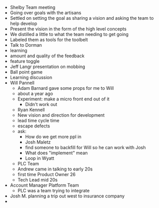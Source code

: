 - Shelby Team meeting
- Going over goals with the artisans
- Settled on setting the goal as sharing a vision and asking the team to help develop
- Present the vision in the form of the high level concepts
- We distilled a little to what the team needing to get going
- Labeled them as tools for the toolbelt
- Talk to Dorman
- learning
- amount and quality of the feedback
- feature toggle
- Jeff Langr presentation on mobbing
- Ball point game
- Learning discussion
- Will Pannell
	- Adam Barnard gave some props for me to Will
	- about a year ago
	- Experiment: make a micro front end out of it
		- Didn't work out
	- Ryan Kennell
	- New vision and direction for development
	- lead time cycle time
	- escape defects
	- ask:
		- How do we get more ppl in
		- Josh Maletz
		- find someone to backfill for Will so he can work with Josh
		- What does "implement" mean
		- Loop in Wyatt
	- PLC Team
	- Andrew came in talking to early 20s
	- first time Product Owner 26
	- Tech Lead mid 20s
- Account Manager Platform Team
	- PLC was a team trying to integrate
- Josh M. planning a trip out west to insurance company
-